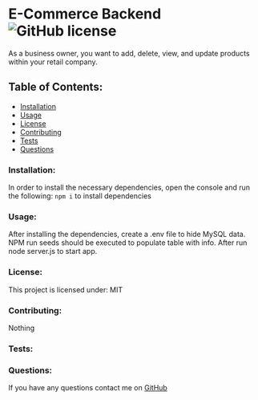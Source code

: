 # E-Commerce Backend  ![GitHub license](https://img.shields.io/github/license/Naereen/StrapDown.js.svg)
As a business owner, you want to add, delete, view, and update products within your retail company.
## Table of Contents:
* [Installation](#installation)
* [Usage](#usage)
* [License](#license)
* [Contributing](#contributing)
* [Tests](#tests)
* [Questions](#questions)
### Installation:
In order to install the necessary dependencies, open the console and run the following:
```npm i``` to install dependencies
### Usage:
After installing the dependencies, create a .env file to hide MySQL data. NPM run seeds should be executed to populate table with info. After run node server.js to start app.
### License:
This project is licensed under:
MIT
### Contributing:
Nothing
### Tests:

### Questions:
If you have any questions contact me on [GitHub](https://github.com/rroman6292)
    
 
